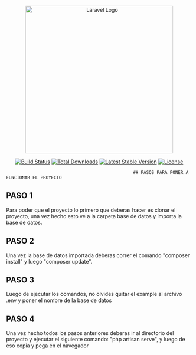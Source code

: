 <p align="center"><a href="https://laravel.com" target="_blank"><img src="https://raw.githubusercontent.com/laravel/art/master/logo-lockup/5%20SVG/2%20CMYK/1%20Full%20Color/laravel-logolockup-cmyk-red.svg" width="400" alt="Laravel Logo"></a></p>

<p align="center">
<a href="https://github.com/laravel/framework/actions"><img src="https://github.com/laravel/framework/workflows/tests/badge.svg" alt="Build Status"></a>
<a href="https://packagist.org/packages/laravel/framework"><img src="https://img.shields.io/packagist/dt/laravel/framework" alt="Total Downloads"></a>
<a href="https://packagist.org/packages/laravel/framework"><img src="https://img.shields.io/packagist/v/laravel/framework" alt="Latest Stable Version"></a>
<a href="https://packagist.org/packages/laravel/framework"><img src="https://img.shields.io/packagist/l/laravel/framework" alt="License"></a>
</p>



                                                    ## PASOS PARA PONER A FUNCIONAR EL PROYECTO

## PASO 1
Para poder que el proyecto lo primero que deberas hacer es clonar el proyecto, una vez hecho esto ve a la carpeta base de datos y importa la base de datos.

## PASO 2
Una vez la base de datos importada deberas correr el comando "composer install" y luego "composer update".


## PASO 3
Luego de ejecutar los comandos, no olvides quitar el example al archivo .env y poner el nombre de la base de datos

## PASO 4
Una vez hecho todos los pasos anteriores deberas ir al directorio del proyecto y ejecutar el siguiente comando: "php artisan serve", y luego de eso copia y pega en el navegador

